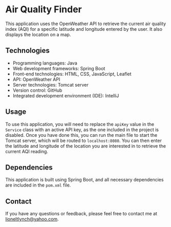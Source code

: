 # Air Quality Finder

This application uses the OpenWeather API to retrieve the current air quality index (AQI) for a specific latitude and longitude entered by the user. It also displays the location on a map.

## Technologies
- Programming languages: Java
- Web development frameworks: Spring Boot
- Front-end technologies: HTML, CSS, JavaScript, Leaflet
- API: OpenWeather API
- Server technologies: Tomcat server
- Version control: GitHub
- Integrated development environment (IDE): IntelliJ




## Usage

To use this application, you will need to replace the `apiKey` value in the `Service` class with an active API key, as the one included in the project is disabled. Once you have done this, you can run the main file to start the Tomcat server, which will be routed to `localhost:8080`. You can then enter the latitude and longitude of the location you are interested in to retrieve the current AQI reading.

## Dependencies

This application is built using Spring Boot, and all necessary dependencies are included in the `pom.xml` file.

## Contact

If you have any questions or feedback, please feel free to contact me at lioneltlynch@yahoo.com.
